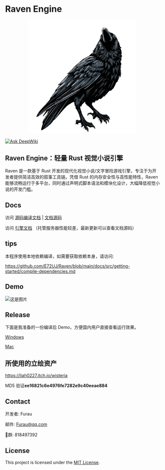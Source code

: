 # Raven Engine
<div style="text-align:center">
<img src="/demo/logo.png" width="350" alt="logo">
</div>

[![Ask DeepWiki](https://deepwiki.com/badge.svg)](https://deepwiki.com/E72UJ/Raven)
## Raven Engine：轻量 Rust 视觉小说引擎

Raven 是一款基于 Rust 开发的现代化视觉小说/文字冒险游戏引擎，专注于为开发者提供简洁高效的叙事工具链。凭借 Rust 的内存安全性与高性能特性，Raven 能够流畅运行于多平台，同时通过声明式脚本语法和模块化设计，大幅降低视觉小说的开发门槛。

## Docs

访问 [源码编译文档](https://code.raven.rs/ "中文文档") | [文档源码](/docs "文档源码")

访问 [引擎文档](https://doc.raven.rs/ "中文文档")
（托管服务器性能较差，最新更新可以查看文档源码）
## tips
本程序使用本地依赖编译，如需要获取依赖本身，请访问:

https://github.com/E72UJ/Raven/blob/main/docs/src/getting-started/compile-dependencies.md
## Demo
![这是图片](https://pic1.imgdb.cn/item/6827b98858cb8da5c8f78dbc.png "Magic Gardens")

## Release
下面是我准备的一份编译后 Demo，方便国内用户直接查看运行效果。

[Windows](https://www.hostize.com/zh/v/_Ynpj6G6oI)

[Mac](https://www.hostize.com/zh/v/3FBteCgwTS)
## 所使用的立绘资产

https://liah0227.itch.io/wisteria

MD5 验证**ee16821c6e4976fe7282e9c40eeae884**

## Contact

开发者: Furau

邮件: Furau@qq.com

🐧群: 818497392

## License

This project is licensed under the [MIT License](LICENSE).
